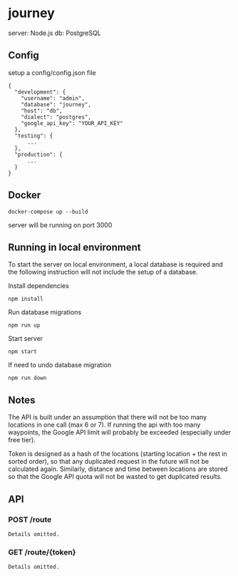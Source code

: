 # journey

server: Node.js
db: PostgreSQL

## Config

setup a config/config.json file

```
{
  "development": {
    "username": "admin",
    "database": "journey",
    "host": "db",
    "dialect": "postgres",
    "google_api_key": "YOUR_API_KEY"
  },
  "testing": {
      ...
  },
  "production": {
      ...
  }
}
```

## Docker

```
docker-compose up --build
```

server will be running on port 3000

## Running in local environment

To start the server on local environment, a local database is required and the following instruction will not include the setup of a database.

Install dependencies

```
npm install
```

Run database migrations

```
npm run up
```

Start server

```
npm start
```

If need to undo database migration

```
npm run down
```

## Notes

The API is built under an assumption that there will not be too many locations in one call (max 6 or 7). If running the api with too many waypoints, the Google API limit will probably be exceeded (especially under free tier).

Token is designed as a hash of the locations (starting location + the rest in sorted order), so that any duplicated request in the future will not be calculated again. Similarly, distance and time between locations are stored so that the Google API quota will not be wasted to get duplicated results.

## API

### POST /route

```
Details omitted.
```

### GET /route/{token}

```
Details omitted.
```
